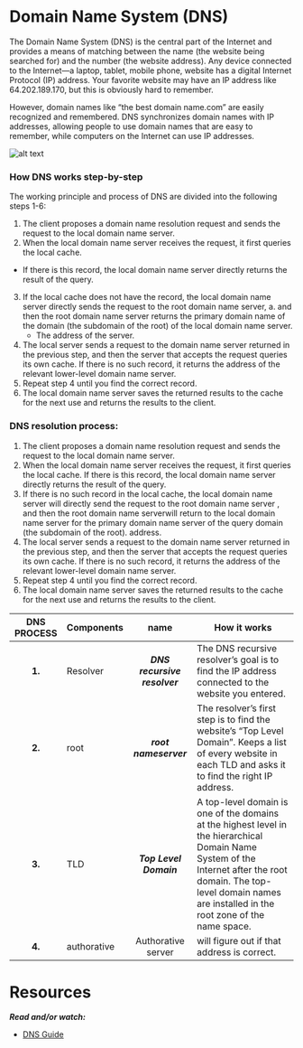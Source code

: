 Domain Name System (DNS)
========================
<p>
The Domain Name System (DNS) is the central part of the Internet and provides a means of matching between the name (the website being searched for) and the number (the website address). Any device connected to the Internet—a laptop, tablet, mobile phone, website has a digital Internet Protocol (IP) address. Your favorite website may have an IP address like 64.202.189.170, but this is obviously hard to remember.

However, domain names like “the best domain name.com” are easily recognized and remembered. DNS synchronizes domain names with IP addresses, allowing people to use domain names that are easy to remember, while computers on the Internet can use IP addresses.
</p>

![alt text](https://app.mural.co/embed/9548f29e-68de-40ca-bed7-9f04fb297b37)

### How DNS works step-by-step

The working principle and process of DNS are divided into the following steps 1-6:

1. The client proposes a domain name resolution request and sends the request to the local domain name server.
2.  When the local domain name server receives the request, it first queries the local cache.
  * If there is this record, the local domain name server directly returns the result of the query.
3. If the local cache does not have the record, the local domain name server directly sends the request to the root domain name server,
  a. and then the root domain name server returns the primary domain name of the domain (the subdomain of the root) of the local domain name server.
    * The address of the server.
4. The local server sends a request to the domain name server returned in the previous step, and then the server that accepts the request queries its own cache. If there is no such record, it returns the address of the relevant lower-level domain name server.
5. Repeat step 4 until you find the correct record.
6. The local domain name server saves the returned results to the cache for the next use and returns the results to the client.

### DNS resolution process:
1. The client proposes a domain name resolution request and sends the request to the local domain name server.
2. When the local domain name server receives the request, it first queries the local cache. If there is this record, the local domain name server directly returns the result of the query.
3. If there is no such record in the local cache, the local domain name server will directly send the request to the root domain name server , and then the root domain name serverwill return to the local domain name server for the primary domain name server of the query domain (the subdomain of the root). address.
4. The local server sends a request to the domain name server returned in the previous step, and then the server that accepts the request queries its own cache. If there is no such record, it returns the address of the relevant lower-level domain name server.
5. Repeat step 4 until you find the correct record.
6. The local domain name server saves the returned results to the cache for the next use and returns the results to the client.



DNS PROCESS| Components | name | How it works|
|:--:|:---|:---:|------|
|**1.**| Resolver | ***DNS recursive resolver*** | The DNS recursive resolver’s goal is to find the IP address connected to the website you entered. |
|**2.**| root | ***root nameserver*** | The resolver’s first step is to find the website’s “Top Level Domain”. Keeps a list of every website in each TLD and asks it to find the right IP address. |
|**3.**| TLD | ***Top Level Domain*** | A top-level domain is one of the domains at the highest level in the hierarchical Domain Name System of the Internet after the root domain. The top-level domain names are installed in the root zone of the name space. |
|**4.**| authorative | Authorative server | will figure out if that address is correct. |

Resources
=======

***Read and/or watch:***

* [DNS Guide](https://theencarta.com/how-dns-works-step-by-step/#How_dns_works_step_by_step)
